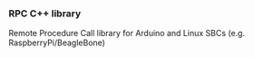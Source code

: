 ### RPC C++ library

Remote Procedure Call library for Arduino and Linux SBCs (e.g. RaspberryPi/BeagleBone)
